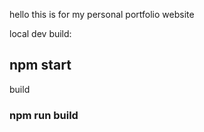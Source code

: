 hello this is for my personal portfolio website

local dev build:
## npm start

build 
### npm run build